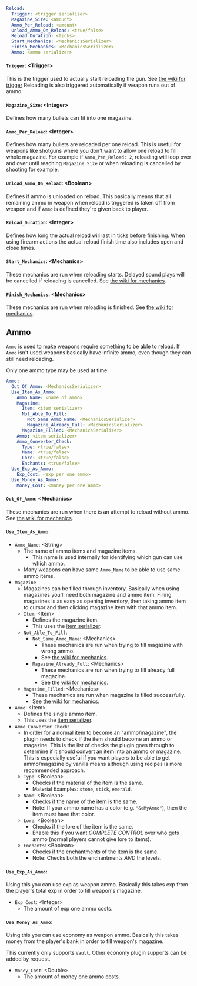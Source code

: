 ```yaml
Reload:
  Trigger: <trigger serializer>
  Magazine_Size: <amount>
  Ammo_Per_Reload: <amount>
  Unload_Ammo_On_Reload: <true/false>
  Reload_Duration: <ticks>
  Start_Mechanics: <MechanicsSerializer>
  Finish_Mechanics: <MechanicsSerializer>
  Ammo: <ammo serializer>
```

#### `Trigger`: \<Trigger\>
This is the trigger used to actually start reloading the gun. See [the wiki for trigger](General.md#trigger)
Reloading is also triggered automatically if weapon runs out of ammo.

#### `Magazine_Size`: \<Integer\>
Defines how many bullets can fit into one magazine.

#### `Ammo_Per_Reload`: \<Integer\>
Defines how many bullets are reloaded per one reload. This is useful for
weapons like shotguns where you don't want to allow one reload to fill whole magazine.
For example if `Ammo_Per_Reload: 2`, reloading will loop over and over until reaching `Magazine_Size`
or when reloading is cancelled by shooting for example.

#### `Unload_Ammo_On_Reload`: \<Boolean\>
Defines if ammo is unloaded on reload. This basically means that all remaining ammo in weapon
when reload is triggered is taken off from weapon and if `Ammo` is defined they're given back to player.

#### `Reload_Duration`: \<Integer\>
Defines how long the actual reload will last in ticks before finishing. When using firearm actions
the actual reload finish time also includes open and close times.

#### `Start_Mechanics`: \<Mechanics\>
These mechanics are run when reloading starts.
Delayed sound plays will be cancelled if reloading is cancelled.
See [the wiki for mechanics](General.md#mechanics).

#### `Finish_Mechanics`: \<Mechanics\>
These mechanics are run when reloading is finished.
See [the wiki for mechanics](General.md#mechanics).

## Ammo
`Ammo` is used to make weapons require something to be able to reload.
If `Ammo` isn't used weapons basically have infinite ammo, even though
they can still need reloading.  

Only one ammo type may be used at time.

```yaml
Ammo:
  Out_Of_Ammo: <MechanicsSerializer>
  Use_Item_As_Ammo:
    Ammo_Name: <name of ammo>
    Magazine:
      Item: <item serializer>
      Not_Able_To_Fill:
        Not_Same_Ammo_Name: <MechanicsSerializer>
        Magazine_Already_Full: <MechanicsSerializer>
      Magazine_Filled: <MechanicsSerializer>
    Ammo: <item serializer>
    Ammo_Converter_Check:
      Type: <true/false>
      Name: <true/false>
      Lore: <true/false>
      Enchants: <true/false>
  Use_Exp_As_Ammo:
    Exp_Cost: <exp per one ammo>
  Use_Money_As_Ammo:
    Money_Cost: <money per one ammo>
```

#### `Out_Of_Ammo`: \<Mechanics\>
These mechanics are run when there is an attempt to reload without ammo. 
See [the wiki for mechanics](General.md#mechanics).

#### `Use_Item_As_Ammo`:

* `Ammo_Name`: \<String\>
  * The name of ammo items and magazine items.
    * This name is used internally for identifying which gun can use which ammo.
  * Many weapons can have same `Ammo_Name` to be able to use same ammo items.
* `Magazine`
  * Magazines can be filled through inventory. Basically when using magazines
    you'll need both magazine and ammo item. Filling magazines is as easy as opening
    inventory, then taking ammo item to cursor and then clicking magazine item with that ammo item.
  * `Item`: \<Item\>
    * Defines the magazine item.
    * This uses the [item serializer](General.md#item-serializer).
  * `Not_Able_To_Fill`:
    * `Not_Same_Ammo_Name`: \<Mechanics\>
      * These mechanics are run when trying to fill magazine with wrong ammo.
      * See [the wiki for mechanics](General.md#mechanics).
    * `Magazine_Already_Full`: \<Mechanics\>
      * These mechanics are run when trying to fill already full magazine.
      * See [the wiki for mechanics](General.md#mechanics).
  * `Magazine_Filled`: \<Mechanics\>
    * These mechanics are run when magazine is filled successfully.
    * See [the wiki for mechanics](General.md#mechanics).
* `Ammo`: \<Item\>
  * Defines the single ammo item.
  * This uses the [item serializer](General.md#item-serializer).
* `Ammo_Converter_Check`:
  * In order for a normal item to become an "ammo/magazine", the plugin needs to check if the item should become an ammo or magazine. This
    is the list of checks the plugin goes through to determine if it should convert an item into an ammo or magazine. This is
    especially useful if you want players to be able to get ammo/magazine by vanilla means although using
    recipes is more recommended approach.
  * `Type`: \<Boolean\>
    * Checks if the material of the item is the same.
    * Material Examples: `stone`, `stick`, `emerald`.
  * `Name`: \<Boolean\>
    * Checks if the name of the item is the same.
    * Note: If your ammo name has a color (e.g. `"&eMyAmmo"`), then the item must have that color.
  * `Lore`: \<Boolean\>
    * Checks if the lore of the item is the same.
    * Enable this if you want *COMPLETE CONTROL* over who gets ammo (normal players cannot give lore to items).
  * `Enchants`: \<Boolean\>
    * Checks if the enchantments of the item is the same.
    * Note: Checks both the enchantments *AND* the levels.

#### `Use_Exp_As_Ammo`:
Using this you can use exp as weapon ammo. Basically this takes exp from the player's
total exp in order to fill weapon's magazine.

* `Exp_Cost`: \<Integer\>
  * The amount of exp one ammo costs.

#### `Use_Money_As_Ammo`:
Using this you can use economy as weapon ammo. Basically this takes money from the player's
bank in order to fill weapon's magazine.  

This currently only supports `Vault`. Other economy plugin supports can be added by request.

* `Money_Cost`: \<Double\>
  * The amount of money one ammo costs.